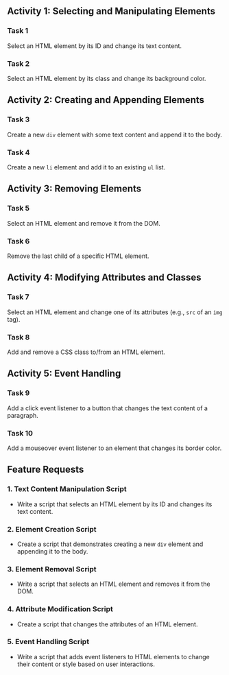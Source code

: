 ## Activity 1: Selecting and Manipulating Elements

### Task 1
Select an HTML element by its ID and change its text content.

### Task 2
Select an HTML element by its class and change its background color.

## Activity 2: Creating and Appending Elements

### Task 3
Create a new `div` element with some text content and append it to the body.

### Task 4
Create a new `li` element and add it to an existing `ul` list.

## Activity 3: Removing Elements

### Task 5
Select an HTML element and remove it from the DOM.

### Task 6
Remove the last child of a specific HTML element.

## Activity 4: Modifying Attributes and Classes

### Task 7
Select an HTML element and change one of its attributes (e.g., `src` of an `img` tag).

### Task 8
Add and remove a CSS class to/from an HTML element.

## Activity 5: Event Handling

### Task 9
Add a click event listener to a button that changes the text content of a paragraph.

### Task 10
Add a mouseover event listener to an element that changes its border color.

## Feature Requests

### 1. Text Content Manipulation Script
- Write a script that selects an HTML element by its ID and changes its text content.

### 2. Element Creation Script
- Create a script that demonstrates creating a new `div` element and appending it to the body.

### 3. Element Removal Script
- Write a script that selects an HTML element and removes it from the DOM.

### 4. Attribute Modification Script
- Create a script that changes the attributes of an HTML element.

### 5. Event Handling Script
- Write a script that adds event listeners to HTML elements to change their content or style based on user interactions.

